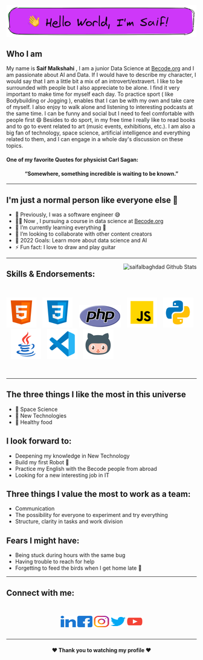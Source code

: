 [![160744959694494596](./img/logo.png)](https://github.com/saifalbaghdadi?tab=repositories)

## Who I am

My name is **Saif Malkshahi** , I am a junior Data Science at [Becode.org](https://becode.org) and I am passionate about AI and Data.
If I would have to describe my character, I would say that I am a little bit a mix of an introvert/extravert. 
I like to be surrounded with people but I also appreciate to be alone.
I find it very important to make time for myself each day. 
To practice sport ( like Bodybuilding or Jogging ), enables that I can be with my own and take care of myself. 
I also enjoy to walk alone and listening to interesting podcasts at the same time. 
I can be funny and social but I need to feel comfortable with people first 😄
Besides to do sport, in my free time I really like to read books and to go to event related to art (music events, exhibitions, etc.).
I am also a big fan of technology, space science, artificial intelligence and everything related to them, and I can engage in a whole day's discussion on these topics.
#### One of my favorite Quotes for physicist Carl Sagan:
<h4 align="center"> “Somewhere, something incredible is waiting to be known.” </h4>

---

## I'm just a normal person like everyone else 👋 

- 🔭 Previously, I was a software engineer 😅
- 👨‍🎓 Now , I pursuing a course in data science at [Becode.org](https://becode.org)
- 🌱 I’m currently learning everything 🤣
- 👯 I’m looking to collaborate with other content creators
- 🥅 2022 Goals: Learn more about data science and AI
- ⚡ Fun fact: I love to draw and play guitar

---

<img align="right" alt="saifalbaghdad Github Stats" src="https://github-readme-stats.vercel.app/api?username=saifalbaghdadi&show_icons=true&hide_border=true" />

## Skills & Endorsements:

<br>

[![website](./img/html.svg)](https://www.sololearn.com/Certificate/1014-23753440/jpg)
&nbsp;&nbsp;
[![website](./img/css.svg)](https://www.sololearn.com/Certificate/1023-23753440/jpg)
&nbsp;&nbsp;
[![website](./img/php.svg)](https://www.sololearn.com/Certificate/1059-23753440/jpg)
&nbsp;&nbsp;
[![website](./img/javascript.svg)](https://www.sololearn.com/certificates/course/en/23753440/1024/landscape/png)
&nbsp;&nbsp;
[![website](./img/python.svg)](https://www.python.org)
&nbsp;&nbsp;
[![website](./img/java.svg)](https://www.oracle.com/index.html)
&nbsp;&nbsp;
[![website](./img/vscode.svg)](https://code.visualstudio.com)
&nbsp;&nbsp;
[![website](./img/github2.svg)](https://github.com/saifalbaghdadi)
<br>
<br>
<br>

---

## The three things I like the most in this universe
- 🌌 Space Science 
- 🚀 New Technologies 
- 🍉 Healthy food 

## I look forward to:
- Deepening my knowledge in New Technology
- Build my first Robot 🤖
- Practice my English with the Becode people from abroad
- Looking for a new interesting job in IT

## Three things I value the most to work as a team:
- Communication
- The possibility for everyone to experiment and try everything
- Structure, clarity in tasks and work division

## Fears I might have:
- Being stuck during hours with the same bug
- Having trouble to reach for help
- Forgetting to feed the birds when I get home late 🦜

---
## Connect with me:
<br>

<p align="center">
<a href="https://www.linkedin.com/in/saif-malkshahi" target="blank"><img align="center" src="./img/linkedin.svg" alt="gautamkrishnar" height="30" width="40" /></a>
<a href="https://www.facebook.com/saifalbaghdadi6" target="blank"><img align="center" src="./img/facebook.svg" alt="gautamkrishnar" height="30" width="40" /></a>
<a href="https://www.instagram.com/saifalbaghdadi3" target="blank"><img align="center" src="./img/instagram.svg" alt="gautamkrishnar" height="30" width="40" /></a>
<a href="https://twitter.com/saifalbaghdadi3" target="blank"><img align="center" src="./img/twitter.svg" alt="4214976" height="30" width="40" /></a>
<a href="https://www.youtube.com/channel/UCYA7Fq54Hos6u8nMpTy41lA" target="blank"><img align="center" src="./img/youtube.svg" alt="gautamkrishnar" height="30" width="40" /></a>
<br>
<br>

---

<h4 align="center"> ❤️ Thank you to watching my profile ❤️ </h4>
